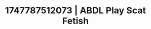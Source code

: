 ---
categories:
- Kinky fairytales
- AI sensuality
- Bare skin
- Ethical porn
- After dark play
image: /assets/images/1747787512073.jpg
layout: post
seo:
  description: Featured content with premium ABDL Play, Scat Fetish. HD images available.
  keywords: ABDL Play, Scat Fetish
  og_image: /assets/images/1747787512073.jpg
  schema_type: VisualArtwork
tags:
- '#1747787512073'
- ABDL Play
- Scat Fetish
title: 1747787512073 | ABDL Play Scat Fetish
---